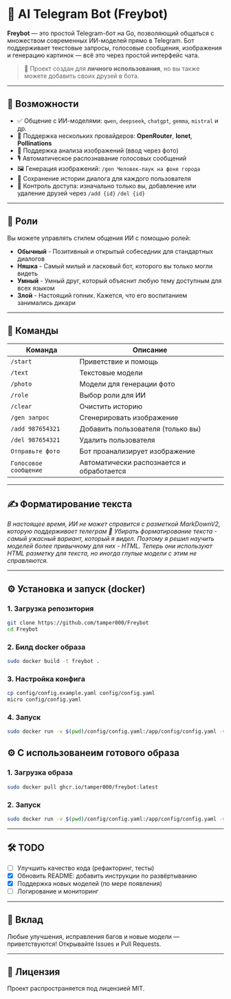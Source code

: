 # 🤖 AI Telegram Bot (Freybot)

**Freybot** — это простой Telegram-бот на Go, позволяющий общаться с множеством современных ИИ-моделей прямо в Telegram. Бот поддерживает текстовые запросы, голосовые сообщения, изображения и генерацию картинок — всё это через простой интерфейс чата.

> 🚀 Проект создан для **личного использования**, но вы также можете добавить своих друзей в бота.

---

## 🌟 Возможности

- ✅ Общение с ИИ-моделями: `qwen`, `deepseek`, `chatgpt`, `gemma`, `mistral` и др.
- 🔄 Поддержка нескольких провайдеров: **OpenRouter**, **Ionet**, **Pollinations**
- 📸 Поддержка анализа изображений (ввод через фото)
- 🎙️ Автоматическое распознавание голосовых сообщений
- 🖼️ Генерация изображений: `/gen Человек-паук на фоне города`
- 💬 Сохранение истории диалога для каждого пользователя
- 🔐 Контроль доступа: изначально только вы, добавление или удаление друзей через `/add {id}` `/del {id}`

---

## 👤 Роли

Вы можете управлять стилем общения ИИ с помощью ролей:
- **Обычный** - Позитивный и открытый собеседник для стандартных диалогов
- **Няшка** - Самый милый и ласковый бот, которого вы только могли видеть
- **Умный** - Умный друг, который объяснит любую тему доступным для всех языком
- **Злой** - Настоящий гопник. Кажется, что его воспитанием занимались дикари

---

## 🧰 Команды

| Команда | Описание |
|--------|--------|
| `/start` | Приветствие и помощь |
| `/text` | Текстовые модели |
| `/photo` | Модели для генерации фото |
| `/role` | Выбор роли для ИИ |
| `/clear` | Очистить историю |
| `/gen запрос` | Сгенерировать изображение |
| `/add 987654321` | Добавить пользователя (только вы) |
| `/del 987654321` | Удалить пользователя |
| `Отправьте фото` | Бот проанализирует изображение |
| `Голосовое сообщение` | Автоматически распознается и обработается |

---

## ✍️ Форматирование текста

*В настоящее время, ИИ не может справится с разметкой MarkDownV2, которую поддерживает телеграм 🫠
Убирать форматирование текста - самый ужасный вариант, который я видел. Поэтому я решил научить моделей более привычному для них - HTML.
Теперь они используют HTML разметку для текста, но иногда глупые модели с этим не справляются.*

---

## ⚙️ Установка и запуск (docker)

### 1. Загрузка репозитория
```bash
git clone https://github.com/tamper000/Freybot
cd Freybot
```

### 2. Билд docker образа
```bash
sudo docker build -t freybot .
```

### 3. Настройка конфига
```bash
cp config/config.example.yaml config/config.yaml
micro config/config.yaml
```

### 4. Запуск
```bash
sudo docker run -v $(pwd)/config/config.yaml:/app/config/config.yaml -v $(pwd)/database/bot.db:/app/database/bot.db -p 8888:8888 freybot
```

## ⚙️ С использованеим готового образа

### 1. Загрузка образа
```bash
sudo docker pull ghcr.io/tamper000/freybot:latest
```
### 2. Запуск
```bash
sudo docker run -v $(pwd)/config/config.yaml:/app/config/config.yaml -v $(pwd)/database/bot.db:/app/database/bot.db -p 8888:8888 ghcr.io/tamper000/freybot
```

---

## 🛠️ TODO

- [ ] Улучшить качество кода (рефакторинг, тесты)
- [X] Обновить README: добавить инструкции по развёртыванию
- [X] Поддержка новых моделей (по мере появления)
- [ ] Логирование и мониторинг

---

## 🤝 Вклад

Любые улучшения, исправления багов и новые модели — приветствуются!
Открывайте Issues и Pull Requests.

---

## 📄 Лицензия

Проект распространяется под лицензией MIT.
